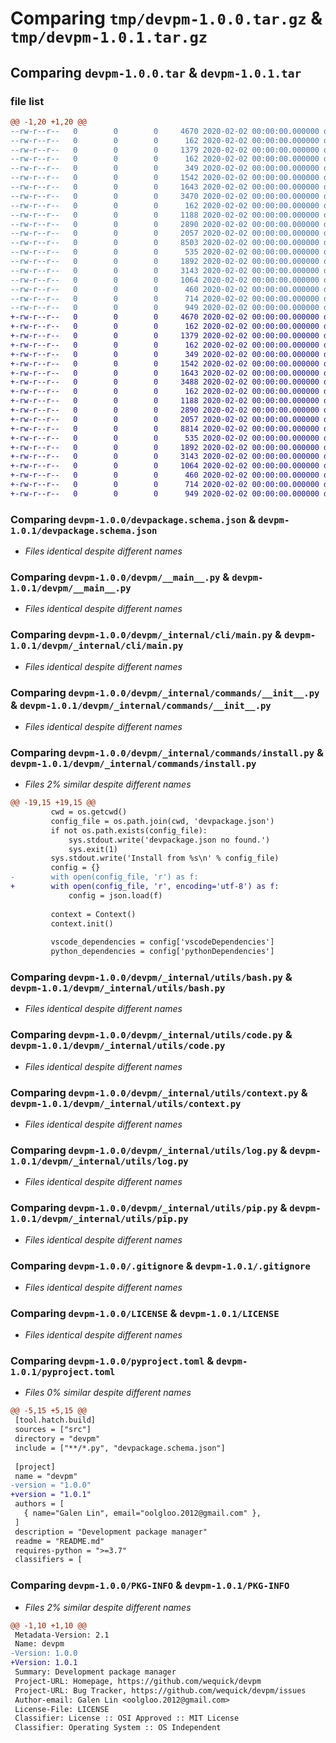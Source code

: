 # Comparing `tmp/devpm-1.0.0.tar.gz` & `tmp/devpm-1.0.1.tar.gz`

## Comparing `devpm-1.0.0.tar` & `devpm-1.0.1.tar`

### file list

```diff
@@ -1,20 +1,20 @@
--rw-r--r--   0        0        0     4670 2020-02-02 00:00:00.000000 devpm-1.0.0/devpackage.schema.json
--rw-r--r--   0        0        0      162 2020-02-02 00:00:00.000000 devpm-1.0.0/devpm/__init__.py
--rw-r--r--   0        0        0     1379 2020-02-02 00:00:00.000000 devpm-1.0.0/devpm/__main__.py
--rw-r--r--   0        0        0      162 2020-02-02 00:00:00.000000 devpm-1.0.0/devpm/_internal/__init__.py
--rw-r--r--   0        0        0      349 2020-02-02 00:00:00.000000 devpm-1.0.0/devpm/_internal/cli/base_command.py
--rw-r--r--   0        0        0     1542 2020-02-02 00:00:00.000000 devpm-1.0.0/devpm/_internal/cli/main.py
--rw-r--r--   0        0        0     1643 2020-02-02 00:00:00.000000 devpm-1.0.0/devpm/_internal/commands/__init__.py
--rw-r--r--   0        0        0     3470 2020-02-02 00:00:00.000000 devpm-1.0.0/devpm/_internal/commands/install.py
--rw-r--r--   0        0        0      162 2020-02-02 00:00:00.000000 devpm-1.0.0/devpm/_internal/utils/__init__.py
--rw-r--r--   0        0        0     1188 2020-02-02 00:00:00.000000 devpm-1.0.0/devpm/_internal/utils/bash.py
--rw-r--r--   0        0        0     2890 2020-02-02 00:00:00.000000 devpm-1.0.0/devpm/_internal/utils/code.py
--rw-r--r--   0        0        0     2057 2020-02-02 00:00:00.000000 devpm-1.0.0/devpm/_internal/utils/context.py
--rw-r--r--   0        0        0     8503 2020-02-02 00:00:00.000000 devpm-1.0.0/devpm/_internal/utils/git.py
--rw-r--r--   0        0        0      535 2020-02-02 00:00:00.000000 devpm-1.0.0/devpm/_internal/utils/log.py
--rw-r--r--   0        0        0     1892 2020-02-02 00:00:00.000000 devpm-1.0.0/devpm/_internal/utils/pip.py
--rw-r--r--   0        0        0     3143 2020-02-02 00:00:00.000000 devpm-1.0.0/.gitignore
--rw-r--r--   0        0        0     1064 2020-02-02 00:00:00.000000 devpm-1.0.0/LICENSE
--rw-r--r--   0        0        0      460 2020-02-02 00:00:00.000000 devpm-1.0.0/README.md
--rw-r--r--   0        0        0      714 2020-02-02 00:00:00.000000 devpm-1.0.0/pyproject.toml
--rw-r--r--   0        0        0      949 2020-02-02 00:00:00.000000 devpm-1.0.0/PKG-INFO
+-rw-r--r--   0        0        0     4670 2020-02-02 00:00:00.000000 devpm-1.0.1/devpackage.schema.json
+-rw-r--r--   0        0        0      162 2020-02-02 00:00:00.000000 devpm-1.0.1/devpm/__init__.py
+-rw-r--r--   0        0        0     1379 2020-02-02 00:00:00.000000 devpm-1.0.1/devpm/__main__.py
+-rw-r--r--   0        0        0      162 2020-02-02 00:00:00.000000 devpm-1.0.1/devpm/_internal/__init__.py
+-rw-r--r--   0        0        0      349 2020-02-02 00:00:00.000000 devpm-1.0.1/devpm/_internal/cli/base_command.py
+-rw-r--r--   0        0        0     1542 2020-02-02 00:00:00.000000 devpm-1.0.1/devpm/_internal/cli/main.py
+-rw-r--r--   0        0        0     1643 2020-02-02 00:00:00.000000 devpm-1.0.1/devpm/_internal/commands/__init__.py
+-rw-r--r--   0        0        0     3488 2020-02-02 00:00:00.000000 devpm-1.0.1/devpm/_internal/commands/install.py
+-rw-r--r--   0        0        0      162 2020-02-02 00:00:00.000000 devpm-1.0.1/devpm/_internal/utils/__init__.py
+-rw-r--r--   0        0        0     1188 2020-02-02 00:00:00.000000 devpm-1.0.1/devpm/_internal/utils/bash.py
+-rw-r--r--   0        0        0     2890 2020-02-02 00:00:00.000000 devpm-1.0.1/devpm/_internal/utils/code.py
+-rw-r--r--   0        0        0     2057 2020-02-02 00:00:00.000000 devpm-1.0.1/devpm/_internal/utils/context.py
+-rw-r--r--   0        0        0     8814 2020-02-02 00:00:00.000000 devpm-1.0.1/devpm/_internal/utils/git.py
+-rw-r--r--   0        0        0      535 2020-02-02 00:00:00.000000 devpm-1.0.1/devpm/_internal/utils/log.py
+-rw-r--r--   0        0        0     1892 2020-02-02 00:00:00.000000 devpm-1.0.1/devpm/_internal/utils/pip.py
+-rw-r--r--   0        0        0     3143 2020-02-02 00:00:00.000000 devpm-1.0.1/.gitignore
+-rw-r--r--   0        0        0     1064 2020-02-02 00:00:00.000000 devpm-1.0.1/LICENSE
+-rw-r--r--   0        0        0      460 2020-02-02 00:00:00.000000 devpm-1.0.1/README.md
+-rw-r--r--   0        0        0      714 2020-02-02 00:00:00.000000 devpm-1.0.1/pyproject.toml
+-rw-r--r--   0        0        0      949 2020-02-02 00:00:00.000000 devpm-1.0.1/PKG-INFO
```

### Comparing `devpm-1.0.0/devpackage.schema.json` & `devpm-1.0.1/devpackage.schema.json`

 * *Files identical despite different names*

### Comparing `devpm-1.0.0/devpm/__main__.py` & `devpm-1.0.1/devpm/__main__.py`

 * *Files identical despite different names*

### Comparing `devpm-1.0.0/devpm/_internal/cli/main.py` & `devpm-1.0.1/devpm/_internal/cli/main.py`

 * *Files identical despite different names*

### Comparing `devpm-1.0.0/devpm/_internal/commands/__init__.py` & `devpm-1.0.1/devpm/_internal/commands/__init__.py`

 * *Files identical despite different names*

### Comparing `devpm-1.0.0/devpm/_internal/commands/install.py` & `devpm-1.0.1/devpm/_internal/commands/install.py`

 * *Files 2% similar despite different names*

```diff
@@ -19,15 +19,15 @@
         cwd = os.getcwd()
         config_file = os.path.join(cwd, 'devpackage.json')
         if not os.path.exists(config_file):
             sys.stdout.write('devpackage.json no found.')
             sys.exit(1)
         sys.stdout.write('Install from %s\n' % config_file)
         config = {}
-        with open(config_file, 'r') as f:
+        with open(config_file, 'r', encoding='utf-8') as f:
             config = json.load(f)
         
         context = Context()
         context.init()
 
         vscode_dependencies = config['vscodeDependencies']
         python_dependencies = config['pythonDependencies']
```

### Comparing `devpm-1.0.0/devpm/_internal/utils/bash.py` & `devpm-1.0.1/devpm/_internal/utils/bash.py`

 * *Files identical despite different names*

### Comparing `devpm-1.0.0/devpm/_internal/utils/code.py` & `devpm-1.0.1/devpm/_internal/utils/code.py`

 * *Files identical despite different names*

### Comparing `devpm-1.0.0/devpm/_internal/utils/context.py` & `devpm-1.0.1/devpm/_internal/utils/context.py`

 * *Files identical despite different names*

### Comparing `devpm-1.0.0/devpm/_internal/utils/log.py` & `devpm-1.0.1/devpm/_internal/utils/log.py`

 * *Files identical despite different names*

### Comparing `devpm-1.0.0/devpm/_internal/utils/pip.py` & `devpm-1.0.1/devpm/_internal/utils/pip.py`

 * *Files identical despite different names*

### Comparing `devpm-1.0.0/.gitignore` & `devpm-1.0.1/.gitignore`

 * *Files identical despite different names*

### Comparing `devpm-1.0.0/LICENSE` & `devpm-1.0.1/LICENSE`

 * *Files identical despite different names*

### Comparing `devpm-1.0.0/pyproject.toml` & `devpm-1.0.1/pyproject.toml`

 * *Files 0% similar despite different names*

```diff
@@ -5,15 +5,15 @@
 [tool.hatch.build]
 sources = ["src"]
 directory = "devpm"
 include = ["**/*.py", "devpackage.schema.json"]
 
 [project]
 name = "devpm"
-version = "1.0.0"
+version = "1.0.1"
 authors = [
   { name="Galen Lin", email="oolgloo.2012@gmail.com" },
 ]
 description = "Development package manager"
 readme = "README.md"
 requires-python = ">=3.7"
 classifiers = [
```

### Comparing `devpm-1.0.0/PKG-INFO` & `devpm-1.0.1/PKG-INFO`

 * *Files 2% similar despite different names*

```diff
@@ -1,10 +1,10 @@
 Metadata-Version: 2.1
 Name: devpm
-Version: 1.0.0
+Version: 1.0.1
 Summary: Development package manager
 Project-URL: Homepage, https://github.com/wequick/devpm
 Project-URL: Bug Tracker, https://github.com/wequick/devpm/issues
 Author-email: Galen Lin <oolgloo.2012@gmail.com>
 License-File: LICENSE
 Classifier: License :: OSI Approved :: MIT License
 Classifier: Operating System :: OS Independent
```

